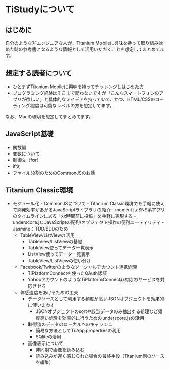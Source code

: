 # TiStudyについて

## はじめに

自分のような非エンジニアな人が、Titanium Mobileに興味を持って取り組み始めた時の参考書となるような情報として活用いただくことを想定してまとめてます。

## 想定する読者について

- ひとまずTitanium Mobileに興味を持ってチャレンジしはじめた方
- プログラミング経験はそこまで問わないですが「こんなスマートフォンのアプリが欲しい」と具体的なアイデアを持っていて、かつ、HTML/CSSのコーディング程度は可能なレベルの方を想定してます。

なお、Macの環境を想定してまとめてます。

## JavaScript基礎
- 関数編
- 変数について
- 制御文（for）
- if文
- ファイル分割のためのCommonJSのお話

## Titanium Classic環境

- モジュール化
      - CommonJSについて
      - Titanium Classic環境でも手軽に使えて開発効率があがるJavaScriptライブラリの紹介
        - moment.js:SNS系アプリのタイムラインにある「xx時間前に投稿」を手軽に実現する
        - underscore.js: JavaScriptの配列/オブジェクト操作の便利ユーティリティ
        - Jasmine：TDD/BDDのため
    - TableView/ListViewの活用
      - TableView/ListViewの基礎
      - TableView使ってデータ一覧表示
      - ListView使ってデータ一覧表示
      - TableView/ListViewの使い分け
    - Facebook/Twitterのようなソーシャルアカウント連携処理
      - TiPlatformConnectを使ったOAuth認証
      - YahooアカウントのようなTiPlatformConnect非対応のサービスを対応させる  
    - 体感速度をあげるための工夫
      - データソースとして利用する頻度が高いJSONオブジェクトを効果的に使いまわす
        - JSONオブジェクトのsortや該当データのみ抽出する処理など頻度高い処理を効率的に行うためのunderscore.jsの活用
      - 取得済のデータのローカルへのキャッシュ
        - 簡易な方法としてTi.App.propertiesの利用
        - SQliteの活用
      - 画像表示について
        - 非同期で画像を読み込む
        - 読み込みが遅く感じられた場合の最終手段（Titanium側のソースを編集）
